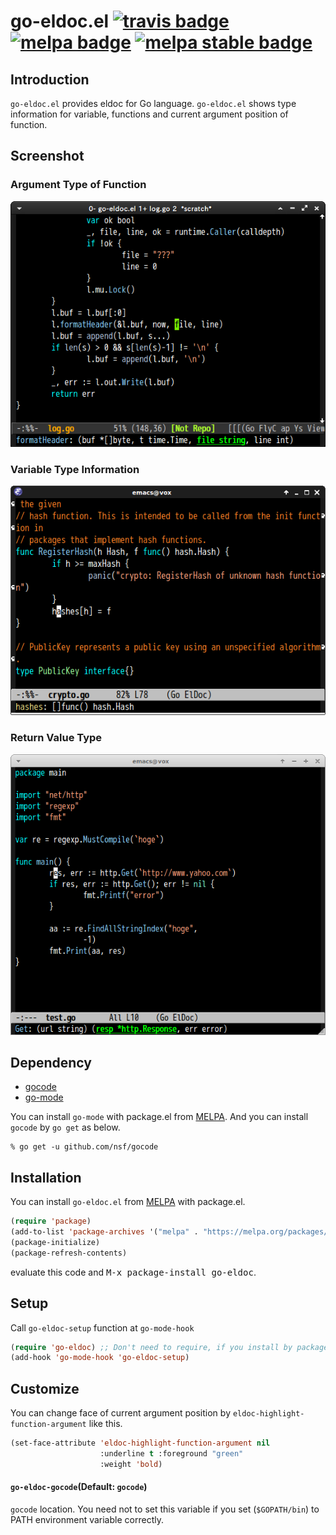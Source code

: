 # go-eldoc.el [![travis badge][travis-badge]][travis-link] [![melpa badge][melpa-badge]][melpa-link] [![melpa stable badge][melpa-stable-badge]][melpa-stable-link]

## Introduction

`go-eldoc.el` provides eldoc for Go language. `go-eldoc.el` shows type information
for variable, functions and current argument position of function.


## Screenshot

### Argument Type of Function

![Screenshot of showing argument type of function](image/go-eldoc1.png)

### Variable Type Information

![Screenshot of showing variable type information](image/go-eldoc2.png)

### Return Value Type

![Screenshot of showing return value type](image/go-eldoc3.png)


## Dependency

* [gocode](https://github.com/nsf/gocode)
* [go-mode](https://github.com/dominikh/go-mode.el)

You can install `go-mode` with package.el from [MELPA](https://melpa.org/).
And you can install `gocode` by `go get` as below.

```
% go get -u github.com/nsf/gocode
```


## Installation

You can install `go-eldoc.el` from [MELPA](https://melpa.org/) with package.el.

```lisp
(require 'package)
(add-to-list 'package-archives '("melpa" . "https://melpa.org/packages/"))
(package-initialize)
(package-refresh-contents)
```

evaluate this code and <kbd>M-x package-install go-eldoc</kbd>.


## Setup
Call `go-eldoc-setup` function at `go-mode-hook`

```lisp
(require 'go-eldoc) ;; Don't need to require, if you install by package.el
(add-hook 'go-mode-hook 'go-eldoc-setup)
```

## Customize
You can change face of current argument position by `eldoc-highlight-function-argument`
like this.

```lisp
(set-face-attribute 'eldoc-highlight-function-argument nil
                    :underline t :foreground "green"
                    :weight 'bold)
```

#### `go-eldoc-gocode`(Default: `gocode`)

`gocode` location. You need not to set this variable if you set (`$GOPATH/bin`) to PATH environment variable correctly.


[travis-badge]: https://travis-ci.org/syohex/emacs-go-eldoc.svg
[travis-link]: https://travis-ci.org/syohex/emacs-go-eldoc
[melpa-link]: https://melpa.org/#/go-eldoc
[melpa-stable-link]: https://stable.melpa.org/#/go-eldoc
[melpa-badge]: https://melpa.org/packages/go-eldoc-badge.svg
[melpa-stable-badge]: https://stable.melpa.org/packages/go-eldoc-badge.svg
